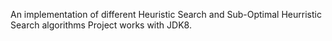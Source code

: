 An implementation of different Heuristic Search and Sub-Optimal Heurristic Search algorithms
Project works with JDK8.